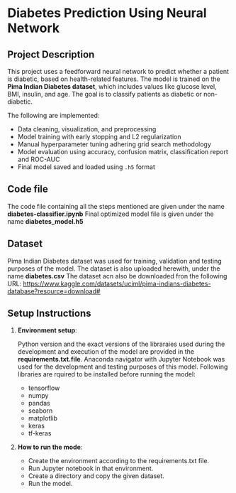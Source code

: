 # Diabetes Prediction Using Neural Network

## Project Description

This project uses a feedforward neural network to predict whether a patient is diabetic, based on health-related features. The model is trained on the **Pima Indian Diabetes dataset**, which includes values like glucose level, BMI, insulin, and age. The goal is to classify patients as diabetic or non-diabetic.

The following are implemented:
- Data cleaning, visualization, and preprocessing
- Model training with early stopping and L2 regularization
- Manual hyperparameter tuning adhering grid search methodology
- Model evaluation using accuracy, confusion matrix, classification report and ROC-AUC
- Final model saved and loaded using `.h5` format

## Code file
The code file containing all the steps mentioned are given under the name **diabetes-classifier.ipynb**
Final optimized model file is given under the name **diabetes_model.h5**

## Dataset
Pima Indian Diabetes dataset was used for training, validation and testing purposes of the model. 
The dataset is also uploaded herewith, under the name **diabetes.csv**
The dataset acn also be downloaded fron the following URL: https://www.kaggle.com/datasets/uciml/pima-indians-diabetes-database?resource=download#

## Setup Instructions

1. **Environment setup**:
   
   Python version and the exact versions of the libraraies used during the development and execution of the model are provided in the **requirements.txt.file**.
   Anaconda navigator with Jupyter Notebook was used for the development and testing purposes of this model.
   Following libraries are rquired to be installed before running the model:
      - tensorflow               
      - numpy                     
      - pandas                   
      - seaborn                   
      - matplotlib              
      - keras                              
      - tf-keras
    
   
2. **How to run the mode**:
   - Create the environment according to the requirements.txt file.
   - Run Jupyter notebook in that environment.
   - Create a directory and copy the given dataset.
   - Run the model.


